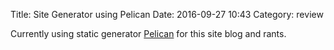 Title: Site Generator using Pelican
Date: 2016-09-27 10:43
Category: review 

Currently using static generator [Pelican](http://www.getpelican.com) for this site blog and rants. 



